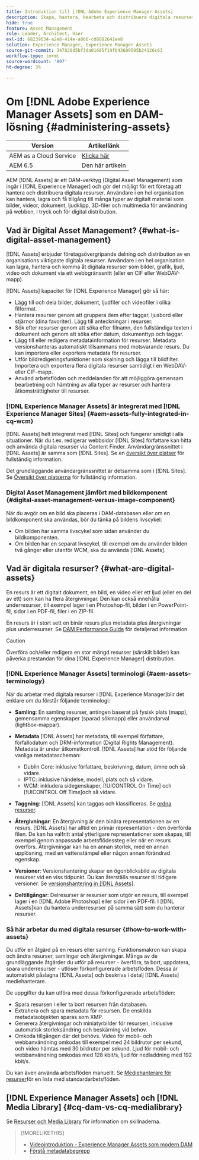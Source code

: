 ```yaml
---
title: Introduktion till [!DNL Adobe Experience Manager Assets]
description: Skapa, hantera, bearbeta och distribuera digitala resurser i Experience Manager.  I dessa handledningar beskrivs de effektivaste strategierna, tillgänglighetsfunktioner och hur du använder AEM 6.5-resurser.
hide: true
feature: Asset Management
role: Leader, Architect, User
exl-id: 68239634-a2e8-414e-a866-cd8082641ee8
solution: Experience Manager, Experience Manager Assets
source-git-commit: 347828d5bf3da01685f19fb43609505b24126c63
workflow-type: tm+mt
source-wordcount: '897'
ht-degree: 3%

---
```



# Om [!DNL Adobe Experience Manager Assets] som en DAM-lösning {#administering-assets}

| Version | Artikellänk |
| -------- | ---------------------------- |
| AEM as a Cloud Service | [Klicka här](https://experienceleague.adobe.com/en/docs/experience-manager-cloud-service/content/assets/overview) |
| AEM 6.5 | Den här artikeln |

AEM [!DNL Assets] är ett DAM-verktyg (Digital Asset Management) som ingår i [!DNL Experience Manager] och gör det möjligt för ert företag att hantera och distribuera digitala resurser. Användare i en hel organisation kan hantera, lagra och få tillgång till många typer av digitalt material som bilder, videor, dokument, ljudklipp, 3D-filer och multimedia för användning på webben, i tryck och för digital distribution.

## Vad är Digital Asset Management? {#what-is-digital-asset-management}

[!DNL Assets] erbjuder företagsövergripande delning och distribution av en organisations viktigaste digitala resurser. Användare i en hel organisation kan lagra, hantera och komma åt digitala resurser som bilder, grafik, ljud, video och dokument via ett webbgränssnitt (eller en CIF eller WebDAV-mapp).

[!DNL Assets] kapacitet för [!DNL Experience Manager] gör så här:

* Lägg till och dela bilder, dokument, ljudfiler och videofiler i olika filformat.
* Hantera resurser genom att gruppera dem efter taggar, ljusbord eller stjärnor (dina favoriter). Lägg till anteckningar i resurser.
* Sök efter resurser genom att söka efter filnamn, den fullständiga texten i dokument och genom att söka efter datum, dokumenttyp och taggar.
* Lägg till eller redigera metadatainformation för resurser. Metadata versionshanteras automatiskt tillsammans med motsvarande resurs. Du kan importera eller exportera metadata för resurser.
* Utför bildredigeringsfunktioner som skalning och lägga till bildfilter. Importera och exportera flera digitala resurser samtidigt i en WebDAV- eller CIF-mapp.
* Använd arbetsflöden och meddelanden för att möjliggöra gemensam bearbetning och hämtning av alla typer av resurser och hantera åtkomsträttigheter till resurser.

### [!DNL Experience Manager Assets] är integrerat med [!DNL Experience Manager Sites] {#aem-assets-fully-integrated-in-cq-wcm}

[!DNL Assets] helt integrerat med [!DNL Sites] och fungerar smidigt i alla situationer. När du t.ex. redigerar webbsidor [!DNL Sites] författare kan hitta och använda digitala resurser via Content Finder. Användargränssnittet i [!DNL Assets] är samma som [!DNL Sites]. Se en [översikt över platser](/help/sites-authoring/page-authoring.md) för fullständig information.

Det grundläggande användargränssnittet är detsamma som i [!DNL Sites]. Se [Översikt över platserna](/help/sites-authoring/page-authoring.md) för fullständig information.

### Digital Asset Management jämfört med bildkomponent {#digital-asset-management-versus-image-component}

När du avgör om en bild ska placeras i DAM-databasen eller om en bildkomponent ska användas, bör du tänka på bildens livscykel:

* Om bilden har samma livscykel som sidan använder du bildkomponenten.
* Om bilden har en separat livscykel, till exempel om du använder bilden två gånger eller utanför WCM, ska du använda [!DNL Assets].

## Vad är digitala resurser? {#what-are-digital-assets}

En resurs är ett digitalt dokument, en bild, en video eller ett ljud (eller en del av ett) som kan ha flera återgivningar. Den kan också innehålla underresurser, till exempel lager i en Photoshop-fil, bilder i en PowerPoint-fil, sidor i en PDF-fil, filer i en ZIP-fil.

En resurs är i stort sett en binär resurs plus metadata plus återgivningar plus underresurser. Se [DAM Performance Guide](/help/sites-deploying/assets-performance-sizing.md) för detaljerad information.

>[!CAUTION]
>
>Överföra och/eller redigera en stor mängd resurser (särskilt bilder) kan påverka prestandan för dina [!DNL Experience Manager] distribution.

### [!DNL Experience Manager Assets] terminologi {#aem-assets-terminology}

När du arbetar med digitala resurser i [!DNL Experience Manager]blir det enklare om du förstår följande terminologi:

* **Samling**: En samling resurser, antingen baserat på fysisk plats (mapp), gemensamma egenskaper (sparad sökmapp) eller användarval (lightbox-mappar).

* **Metadata** [!DNL Assets] har metadata, till exempel författare, förfallodatum och DRM-information (Digital Rights Management). Metadata är under åtkomstkontroll. [!DNL Assets] har stöd för följande vanliga metadatascheman:

   * Dublin Core: inklusive författare, beskrivning, datum, ämne och så vidare.
   * IPTC: inklusive händelse, modell, plats och så vidare.
   * WCM: inkludera sidegenskaper, [!UICONTROL On Time] och [!UICONTROL Off Time]och så vidare.

* **Taggning**: [!DNL Assets] kan taggas och klassificeras. Se [ordna resurser](/help/assets/organize-assets.md).

* **Återgivningar**: En återgivning är den binära representationen av en resurs. [!DNL Assets] har alltid en primär representation - den överförda filen. De kan ha valfritt antal ytterligare representationer som skapas, till exempel genom anpassade arbetsflödessteg eller när en resurs överförs. Återgivningar kan ha en annan storlek, med en annan upplösning, med en vattenstämpel eller någon annan förändrad egenskap.

* **Versioner**: Versionshantering skapar en ögonblicksbild av digitala resurser vid en viss tidpunkt. Du kan återställa resurser till tidigare versioner. Se [versionshantering in [!DNL Assets]](manage-assets.md#asset-versioning).

* **Deltillgångar**: Delresurser är resurser som utgör en resurs, till exempel lager i en [!DNL Adobe Photoshop] eller sidor i en PDF-fil. I [!DNL Assets]kan du hantera underresurser på samma sätt som du hanterar resurser.

### Så här arbetar du med digitala resurser {#how-to-work-with-assets}

Du utför en åtgärd på en resurs eller samling. Funktionsmakron kan skapa och ändra resurser, samlingar och återgivningar. Många av de grundläggande åtgärder du utför på resurser - överföra, ta bort, uppdatera, spara underresurser - utlöser förkonfigurerade arbetsflöden. Dessa är automatiskt påslagna [!DNL Assets] och beskrivs i detalj [!DNL Assets] mediehanterare.

De uppgifter du kan utföra med dessa förkonfigurerade arbetsflöden:

* Spara resursen i eller ta bort resursen från databasen.
* Extrahera och spara metadata för resursen. De enskilda metadataobjekten sparas som XMP.
* Generera återgivningar och miniatyrbilder för resursen, inklusive automatisk storleksändring och beskärning vid behov.
* Omkoda tillgången där det behövs. Video för mobil- och webbanvändning omkodas till exempel med 24 bildrutor per sekund, och video hämtas med 30 bildrutor per sekund. Ljud för mobil- och webbanvändning omkodas med 128 kbit/s, ljud för nedladdning med 192 kbit/s.

Du kan även använda arbetsflöden manuellt. Se [Mediehanterare för resurser](media-handlers.md)för en lista med standardarbetsflöden.

## [!DNL Experience Manager Assets] och [!DNL Media Library] {#cq-dam-vs-cq-medialibrary}

Se [Resurser och Media Library](medialibrary.md) för information om skillnaderna.

>[!MORELIKETHIS]
>
>* [Videointroduktion - Experience Manager Assets som modern DAM](https://www.youtube.com/watch?v=PBwQqZgC-yo)
>* [Förstå metadatabegrepp](/help/assets/metadata-concepts.md)
